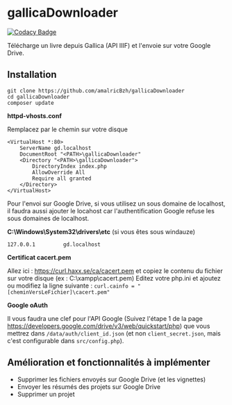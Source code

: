 # gallicaDownloader

[![Codacy Badge](https://api.codacy.com/project/badge/Grade/6d77ba44c3da474a935e160b0277db1d)](https://www.codacy.com/app/amalricBzh/gallicaDownloader?utm_source=github.com&utm_medium=referral&utm_content=amalricBzh/gallicaDownloader&utm_campaign=badger)

Télécharge un livre depuis Gallica (API IIIF) et l'envoie sur votre Google Drive.

## Installation

    git clone https://github.com/amalricBzh/gallicaDownloader
    cd gallicaDownloader
    composer update
    

**httpd-vhosts.conf**

Remplacez <PATH> par le chemin sur votre disque

    <VirtualHost *:80>
        ServerName gd.localhost
        DocumentRoot "<PATH>\gallicaDownloader"
        <Directory "<PATH>\gallicaDownloader">
            DirectoryIndex index.php
            AllowOverride All
            Require all granted
        </Directory>
    </VirtualHost>
    
Pour l'envoi sur Google Drive, si vous utilisez un sous domaine de localhost, il faudra aussi ajouter le locahost car l'authentification Google refuse les sous domaines de localhost.

**C:\Windows\System32\drivers\etc** (si vous êtes sous windauze)

    127.0.0.1         gd.localhost
    
**Certificat cacert.pem**

Allez ici : https://curl.haxx.se/ca/cacert.pem et copiez le contenu du fichier sur votre disque (ex : C:\xampp\cacert.pem)
Editez votre php.ini et ajoutez ou modifiez la ligne suivante :
`curl.cainfo = "[cheminVersLeFichier]\cacert.pem"`

**Google oAuth**

Il vous faudra une clef pour l'API Google (Suivez l'étape 1 de la page https://developers.google.com/drive/v3/web/quickstart/php) que vous mettrez dans `/data/auth/client_id.json` (et non `client_secret.json`, mais c'est configurable dans `src/config.php`).

    
## Amélioration et fonctionnalités à implémenter

 - Supprimer les fichiers envoyés sur Google Drive (et les vignettes)
 - Envoyer les résumés des projets sur Google Drive
 - Supprimer un projet
 
 

